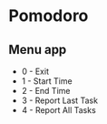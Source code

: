 # Pomodoro

## Menu app

- 0 - Exit
- 1 - Start Time
- 2 - End Time
- 3 - Report Last Task
- 4 - Report All Tasks